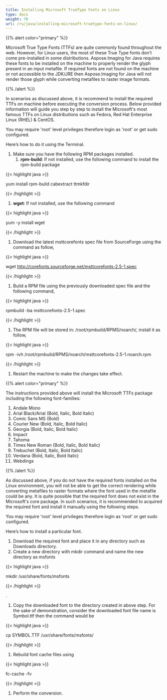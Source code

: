 ```yaml
---
title: Installing Microsoft TrueType Fonts on Linux
type: docs
weight: 70
url: /ru/java/installing-microsoft-truetype-fonts-on-linux/
---
```


{{% alert color="primary" %}} 

Microsoft True Type Fonts (TTFs) are quite commonly found throughout the web. However, for Linux users, the most of these True Type fonts don’t come pre-installed in some distributions. Aspose.Imaging for Java requires these fonts to be installed on the machine to properly render the glyph present in an input metafile. If required fonts are not found on the machine or not accessible to the JDK/JRE then Aspose.Imaging for Java will not render those glyph while converting metafiles to raster image formats.

{{% /alert %}} 

In scenarios as discussed above, it is recommend to install the required TTFs on machine before executing the conversion process. Below provided information will guide you step by step to install the Microsoft's most famous TTFs on Linux distributions such as Fedora, Red Hat Enterprise Linux (RHEL) & CentOS.

You may require 'root' level privileges therefore login as 'root' or get sudo configured.

Here’s how to do it using the Terminal.

1. Make sure you have the following RPM packages installed. 
   1. **rpm-build**: If not installed, use the following command to install the rpm-build package 

{{< highlight java >}}

 yum install rpm-build cabextract ttmkfdir

{{< /highlight >}}

1. **wget**: If not installed, use the following command 

{{< highlight java >}}

 yum \-y install wget

{{< /highlight >}}

1. Download the latest msttcorefonts spec file from SourceForge using the command as follow, 

{{< highlight java >}}

 wget http://corefonts.sourceforge.net/msttcorefonts-2.5-1.spec

{{< /highlight >}}

1. Build a RPM file using the previously downloaded spec file and the following command, 

{{< highlight java >}}

 rpmbuild \-ba msttcorefonts-2.5-1.spec

{{< /highlight >}}

1. The RPM file will be stored in: /root/rpmbuild/RPMS/noarch/, install it as follow, 

{{< highlight java >}}

 rpm \-ivh /root/rpmbuild/RPMS/noarch/msttcorefonts-2.5-1.noarch.rpm 

{{< /highlight >}}

1. Restart the machine to make the changes take effect.

{{% alert color="primary" %}} 

The instructions provided above will install the Microsoft TTFs package including the following font-families:

1. Andale Mono
1. Arial Black/Arial (Bold, Italic, Bold Italic)
1. Comic Sans MS (Bold)
1. Courier New (Bold, Italic, Bold Italic)
1. Georgia (Bold, Italic, Bold Italic)
1. Impact
1. Tahoma
1. Times New Roman (Bold, Italic, Bold Italic)
1. Trebuchet (Bold, Italic, Bold Italic)
1. Verdana (Bold, Italic, Bold Italic)
1. Webdings

{{% /alert %}} 

As discussed above, if you do not have the required fonts installed on the Linux environment, you will not be able to get the correct rendering while converting metafiles to raster formats where the font used in the metafile could be any. It is quite possible that the required font does not exist in the Microsoft's core package. In such scenarios, it is recommended to acquired the required font and install it manually using the following steps. 

You may require 'root' level privileges therefore login as 'root' or get sudo configured.

Here’s how to install a particular font.

1. Download the required font and place it in any directory such as Downloads directory.
1. Create a new directory with mkdir command and name the new directory as msfonts 

{{< highlight java >}}

 mkdir /usr/share/fonts/msfonts

{{< /highlight >}}

.

1. Copy the downloaded font to the directory created in above step. For the sake of demonstration, consider the downloaded font file name is Symbol.ttf then the command would be 

{{< highlight java >}}

 cp SYMBOL.TTF /usr/share/fonts/msfonts/

{{< /highlight >}}

1. Rebuild font cache files using 

{{< highlight java >}}

 fc-cache -fv

{{< /highlight >}}

1. Perform the conversion.
